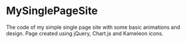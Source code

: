 # MySinglePageSite

The code of my simple single page site with some basic animations and design.
Page created using jQuery, Chart.js and Kameleon icons.
